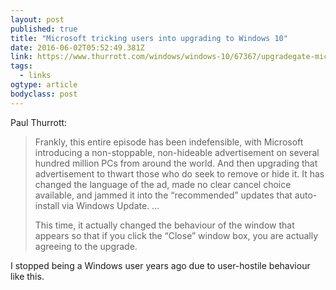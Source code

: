 ```yaml
---
layout: post 
published: true 
title: "Microsoft tricking users into upgrading to Windows 10" 
date: 2016-06-02T05:52:49.381Z 
link: https://www.thurrott.com/windows/windows-10/67367/upgradegate-microsofts-upgrade-deceptions-undermining-windows-10 
tags:
  - links
ogtype: article 
bodyclass: post 
---
```


Paul Thurrott:

> Frankly, this entire episode has been indefensible, with Microsoft introducing a non-stoppable, non-hideable advertisement on several hundred million PCs from around the world. And then upgrading that advertisement to thwart those who do seek to remove or hide it. It has changed the language of the ad, made no clear cancel choice available, and jammed it into the “recommended” updates that auto-install via Windows Update. …
> 
> This time, it actually changed the behaviour of the window that appears so that if you click the “Close” window box, you are actually agreeing to the upgrade.

I stopped being a Windows user years ago due to user-hostile behaviour like this.
